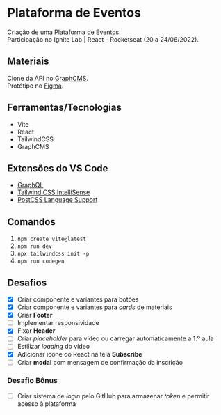 # Plataforma de Eventos

Criação de uma Plataforma de Eventos.  
Participação no Ignite Lab | React - Rocketseat (20 a 24/06/2022).  

## Materiais

Clone da API no [GraphCMS](http://rseat.in/lab-graphcms).  
Protótipo no [Figma](https://www.figma.com/file/zx6sjXsgKp0BLJreGPfQxA/Plataforma-de-evento---Ignite-Lab-(Community)).

## Ferramentas/Tecnologias

- Vite
- React
- TailwindCSS
- GraphCMS

## Extensões do VS Code

- [GraphQL](https://marketplace.visualstudio.com/items?itemName=GraphQL.vscode-graphql)
- [Tailwind CSS IntelliSense](https://marketplace.visualstudio.com/items?itemName=bradlc.vscode-tailwindcss)
- [PostCSS Language Support](https://marketplace.visualstudio.com/items?itemName=csstools.postcss)

## Comandos

1. `npm create vite@latest`
2. `npm run dev`
3. `npx tailwindcss init -p`
4. `npm run codegen`

## Desafios

- [x] Criar componente e variantes para botões
- [x] Criar componente e variantes para _cards_ de materiais
- [x] Criar **Footer**
- [ ] Implementar responsividade
- [x] Fixar **Header**
- [ ] Criar _placeholder_ para vídeo ou carregar automaticamente a 1.º aula
- [ ] Estilizar _loading_ do vídeo
- [x] Adicionar ícone do React na tela **Subscribe**
- [ ] Criar __modal__ com mensagem de confirmação da inscrição

### Desafio Bônus

- [ ] Criar sistema de _login_ pelo GitHub para armazenar _token_ e permitir acesso à plataforma 